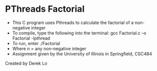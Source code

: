 # PThreads Factorial 

* This C program uses Pthreads to calculate the factorial of a non-negative integer
* To compile, type the following into the terminal: gcc Factorial.c -o  Factorial -lpthread
* To run, enter ./Factorial <n>
* Where n = any non-negative integer
* Assignment given by the University of Illinois in Springfield, CSC484



Created by Derek Lo
